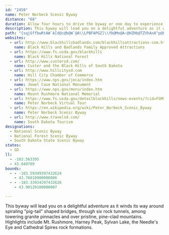 ```yaml
---
id: "2459"
name: Peter Norbeck Scenic Byway
distance: "68"
duration: Allow four hours to drive the byway or one day to experience the entire byway.
description: This byway will lead you on a delightful adventure as it winds its way around spiraling "pig-tail" shaped bridges, through six rock tunnels, among towering granite pinnacles and over pristine, pine-clad mountains. Highlights include Mt. Rushmore, Harney Peak, Sylvan Lake, the Needle's Eye and Cathedral Spires rock formations.
path: "{sqjGffbwRtAW`A[d@c@b@W`@A\\LPBFAPGZ]\\Yb@Mn@A~@HZHb@TZVhAnA^p@FRJd@Jn@BN\\|@vB|BZZhBdBXf@Pt@h@jA`@t@N`@x@tC\\x@Jb@@VM|@]rAKpAYjC{@fEC`@Ab@Fh@Pr@t@zAxA`Bn@fAZdAxCjGdB`DNXLPb@h@h@j@PJlAd@nBZj@Rx@l@lFzK~MzMhEvEf@dAd@zBn@`FRp@p@~@|AtArAbBxAx@fC\\tD`ApBlAt@|@RFnFn@l@PbAnA~GzLrAt@|BBn@N|@n@hApCnAtArEN`Fi@ZBrB~@pFZfCjAnD\\zETd@KnRiPvBkAdBg@n@JhC~BVJp@BbDUx@e@rB{BhKkCzAAjDr@tAHtJAhGa@nAL`AZdAr@lAP~FKjD[rEP~@QrO{FzMgGnB_@lHy@jIObW~BbCNxBErB]pBw@jPoJbBm@hAKRNxBVrHj@~@gOXeHAaKO}Gw@qIsGqh@mCoVOqCCsC|@}]CcOWmHs@eKqFu^oAkLImCBaB^{CtDyOvBcIlAeGn@yGd@gJB{DMiEAW`AcA\\m@|AmFd@eA~@oAnCeBpDwGReAn@yHdAgETgBQ{IHyAT_AT]TGhA`@v@?hA[^i@Dk@K]iByCYs@?wB^oE_@qCNw@`@w@\\U~@AHGB[W_@iCm@[Sy@aBScAEm@d@oF^}Ab@c@rEcCXYHYHy@y@aEgEmKU_@cAoA_As@w@OkA?iAa@q@y@g@yAY]SGcAFeAl@cBjDc@vCoBxCoAnAc@Fu@Mo@UcC_Bq@SLiCN}@rDcIh@}Bd@wF?c@[kAyBkCYo@OoB?gAx@_CJk@HsEX}CrA}Cx@uC~@eEz@oC|EoJb@wAXwDJS`EgC^q@RoA?aFDkATaBhAwCv@_AZm@R_ANgDNgAJg@fAqBn@aBPiBEaCLyBhBoFn@wCnCyPx@oBb@]n@KlCR~@I~@{@l@kAP}DAsAIoBc@{CeCgMcBmHiAiHUmB?iAJiAj@cBjB}DToAMcBqA_EO}@CmADuBl@eCH{BGwAk@{@_A_AcAm@_B@sCjAc@FoA[mB}@e@[m@y@gCqFyB_B{@sAWmE{A}DS{@Es@DyBb@qG^wE^kCBsASuAcCiIIcA?y@RsAHyBc@wGCoBNoB\\cBDcAKs@Y]YKoA?i@SMSQaA?w@TeAxBcEHq@EiAOm@MScEmAcAs@k@{@o@oBS_Ao@gFcByE}A{Go@eBuAkCc@iAe@{EY}Aw@iAo@c@oBi@s@eAYmAe@qEo@sByAkDSy@KgBEoDSwAUc@}BoCe@yAIeADw@ZuAlPaX^eBDe@CmAQ}@Ys@s@q@eA[iDCgAQk@WmBaB{KsLo@yBM_AA_BJeArAyEEgBDqFr@wAh@q@p@Y`F{@vCeB~Ac@h@q@NeA?c@}@oFGwCMyAo@gBe@k@c@Ym@EoCNwF~@iBS_AcAOe@]gBb@qBbAaDlJiXr@aBxB_ErCsC~AcAfDkApD{C^e@nA}BZ_@f@Sz@Ev@R`@d@r@bCh@r@x@@n@]lB{Et@mCl@_Fx@{DXqBt@wJbAuDXc@z@_AfBy@`@Kb@?pDh@^Cn@a@r@sAj@qBHgBi@q_@H_Bh@_BhBiBx@kAtAyGxBuFzByEVoAR_BlA{OXgATi@`@e@pDwCl@eADw@MsAi@eCeAsC]yAGy@x@{KZcCE}FOmBoBsHkCuIOiAF}CIs@i@q@_@CkCtAaAQaAiAuCmCc@sAUkCYqAi@q@yAaAo@m@c@aAOw@UeEHgANa@bDgFR}AGuAeAkBc@eAUoAI_At@gTV_CX_ADo@MkBe@{@y@_@eBScBFcDiA{JgBiBi@aBoAsIeK_B}Aq@f@eBj@oB?y@L_@ZY`@S`BSxNEl@Ul@e@Vm@?cBwBs@Wk@Hu@^y@t@c@dAMnAAhBSh@c@ZWFiACwBe@e@Hc@l@yDdDYd@iAxDUTi@Bs@k@e@Em@JeAlBs@b@cCc@_ADwIfEg@b@kB|BaBb@eAJYCUOOw@Z{AAw@Ma@UQo@FmB~@cGfEi@h@qAhBq@\\iAGo@a@i@aAWyBOg@YSW?SNu@fDsA|EUV]Ac@s@a@aCCw@TiCEkGd@cUAuCoAsG}AsEu@iAi@W]C{@DiAV_GpB{Cx@gALmHPy@EwAc@k@[}CqCcAO_ALoRhH}@p@e@hAOpAm@vB[nCS`@u@j@yCl@c@ZUr@ErCOt@y@vA}VjKmEdDs@Ho@o@Ia@IqCU_Bc@aA_AYgBBmNh@eG~Ae@RcB|Ak@jAqApAaAj@iARc@Xy@jBIx@[hJ]zAYX[Ni@CsBwDi@q@e@Um@Re@fAIrA]|BLxEOz@]tAuB|Fo@tDNtBhClMHrBIdCi@tD_@dAsBrD}@X_CFe@J_@V}A`BsEzIcDvJo@n@wAh@}Il@yA@y@MmBs@u@KiB@uIuB_BKyB`@cAp@g@|@WdAeD~PWfC@pA|@jGDr@El@Sj@yApC{@tCs@t@iAx@_@f@O|Bm@hCB~CX|GOzAg@jC[x@i@~@o@h@_@NcAAiA[sDe@wDPe@ZmDxFERQ~HVlATf@l@t@xDhAh@fAD^SdB[p@i@TaDO{@r@Sf@ElBHn@pF~K^vBC`AKl@s@dCMx@AlEUr@kBbAk@n@Yp@[tBC~BSpA[r@aEtF_DnBoAfC]Xe@Hs@Gs@UOSQy@i@kAm@eAiEaF]Q[AYJOTIb@?p@bCnF|@bE?hA]lAeAhBcBlFoApCWtAKjB]lB{AfDmChCsEbGcB`Be@RaAPsHKmCh@yDi@m@D_ArAk@lEIbCZbCDdAKl@}@hA[t@i@xBEhBX|CDxAO~AcAjC[fBCbFlAnFPlB?x@KhAH~DWz@kAbAYl@Ml@L~@jI|IhA`BhA|CNz@Ct@k@~As@z@i@^{E~A{BrA}Bp@cEv@o@d@cAXsANcA^oA`G_ChDJ`EStB_@|AEt@b@HZ_@Bw@XsAz@kClA_CnBiArBu@r@w@N~@_A`AsB`By@`DHrBt@|Ah@m@u@kCTuAxAcAxAyA^KHp@}CzC[j@j@P|@_@h@sA`@e@vAy@^_Bh@]n@FBx@a@`DLj@h@ZlDv@rC_AzBNpA?bBr@dAhAH`@@l@i@dE@d@]bBo@bAsA~@mC`C_BX{FmAkCpBmCH_BRaAb@kArAUrAgAzBs@x@_Ap@u@Vc@^i@vEAvAIv@]b@QB}@Mo@_@yBw@s@Gi@Su@sAMo@AmADk@d@oCf@q@d@_@nA_@R]J}ARYEk@a@mBKAyEbBy@HsBSwGiBi@i@gCuKu@wAcCkBiAQc@Ds@z@[v@e@zBDpEJ~Ar@tECp@GRWDa@a@}@mBSs@EYDqC\\eC?cAUoBOMc@Ac@FQP]`ADtBRjA?~AKjAa@~Ae@~@o@RwCpByA@iAOuDkAyAy@i@_@g@W_@?UB[TWf@[fAe@hBa@pAUp@Ud@IJQLKDE?C?KCECEAGGIOCG?GAK?E@M@IDOHQDEPID?H?FDBFBJ?NCJIHIHUHKBOB]Fk@Ng@H[B]?SCKCQGQKu@k@m@]{AiAqBaBg@o@O[g@_Ay@eAYSu@s@cAk@aAe@i@EU@QJQTOb@Kp@MrAId@Of@OTWPSBYGOSGQ?g@IKFa@Ma@o@y@g@m@o@k@YQ[I[?_@H]VWl@Mx@YnAMZONKBG@I?KGMKIMGOGa@EYEUUa@]S}@Y{AS{B_@gAQq@NKDMDKFKHKHJXXz@H`@BVBt@Ar@E|@E`@?PI^Ib@Mf@_@bAqAdDiAvCm@hBOdAAr@Bp@Hd@Pr@|@~ARd@BF\\z@N|@F`@LxBDl@Nl@Nh@Tb@T^PVXZpApAZVx@f@VJp@Rr@Jj@Hf@@^AJ?VCb@El@Or@Wt@YhAc@hAc@hAe@dAa@`A[\\GZAt@Dz@VrAt@f@f@b@v@Ld@Fb@Fn@?b@Et@M|@QhAMz@Iv@Ct@?^B`ADf@BTFXFVL\\`@x@hAvAhArANNPRj@b@XPZJNBn@BZCLEPITMd@_@n@k@x@_@\\Ib@Ab@BR?VBRDp@`@ZTZ`@LRr@pAb@~@Tv@Ht@@d@?VAZGv@ETGV]`A_@j@MPOJYNUJOFOBg@D]DQHMD]^KVCZAT@P@NLf@Lv@FZFZHTNZx@nAXp@f@~Ax@fCTv@Lf@Hf@@J@d@@VAPCXKh@Qb@S^]`@EDa@ZIBIBM@S?WAWEQGOGYMYQSOUUe@e@IKIGWMKCQ?gETm@Hs@TmB~@sAr@e@`@WX}@tAq@x@YT[Rk@Pe@Fs@E{AF]D]Ja@Ts@l@{@z@iAt@c@Rc@Nu@Va@Ty@z@Wh@Sr@M|@Eh@ExBMhAQt@S^SVk@j@IFeEfDaCjB[\\UNm@p@KPSb@K\\GVETEp@ATTdJ@hBJjDHbB@t@@l@AfAEdAMzAQjAUjAkBjFcD`JGNa@^YNQH_ADQ?WEa@Ky@QyBa@iA@o@PQNUX[f@Q`@KXKXS\\ORONUNo@NSBU?WAUGk@WuBgAy@Wy@Q}@Cg@@c@Hm@Ng@ZYT]`@_@l@e@hAeAvCg@rAe@dAsAhCeC~D[f@iAdB]p@Qh@IZSjAEx@@^Bt@Dh@Db@dA|I\\rCXtCHp@@n@Bx@AXCt@E`@EXMd@cEpRu@vE[zC{Bz[GpDJ`B^xC\\pAvY|{@h@fEDhFSnDu@|CcApCgF|IcAbCy@nEQ`DOlHO~AyAtDcAdAiBjAsB`E_@jAS~AE`C@lHGvAc@lC_@nA}BlG[vACbBJdBL^bC`GTx@XtB?`AhA|H~@rDl@rBjArCvFpLr@pCRpAPbCB`EOvBiBzNOhEDbEP|CVrB|EdWzA|G\\`An@zAjFbJrCvF|HdTd@`BT~AB|@KlBi@nBqA~AiErDiAfBk@|AqAhIo@pCgLtc@c@jBKfACjAR|Bt@hCh@bApHhKb@pAz@vE^bAr@t@vGtFlAdB~@rB^hBHh@CjBhADxD~@nG`E^qADo@EwA}AsFOsA?uADo@l@oBxAmAbBaDTcA|A{CnB{BlA]d@?r@Rt@p@fIpJnABfAQ~@q@b@q@d@eBNiA^uLN}@b@cAnAw@rAIr@QzBqAb@_@l@}@rHgNl@]x@D^b@T|@RnEVh@pAb@jQsBrCDfANtSpSd@n@v@hBx@nFDpAx@jB~@r@|AXvHmCZEpADv@PrB`AnKxGn@FXEXU^w@hBuLn@eCb@iA^g@Z]`@K~DGlBOzJkFhByBdAiDvA{BtBsBzEkCtFsBv@i@bAc@Pi@LiBNs@^kAb@s@ZMbBBrDn@bABbC[PBLLBb@GLKFiBNs@hA[XqANq@Iw@NQb@?|@TZh@HzBi@jBDrBi@t@BrA|@lCpAtA`@H\\ULgDQ}DLSHKTD^HDb@]`@G`Gb@t@Xh@IVJjB~Ax@|Ab@XlANn@KT[Z_Ap@cAZMbAEHc@c@yAD{@Nc@r@_A~@O|@i@Ze@Lq@?_@m@_B[}A_@e@qB_AYWQa@YgBgAeCG}@DYr@sBDqAd@mAhAYRc@\\oFXcDNcAPu@Py@n@{AjBkDNQNMNKRGPCJ?L@^Dl@B`@ETOT[Lc@Fi@A_BB]Ja@^{@xDuD?S?KCOCMIQMOSQQKQCK?m@Nc@LiAXSFSDy@VMBO@G@M?ICKEKCUSOOMUM]Ms@Ce@?W?G?KBWN_APw@`@yAhAgDL[Zs@JWXg@Vm@FMR_@T[b@k@XY`@a@~@q@^W\\Yt@e@Vi@Tq@He@HSD[B[Ma@IIEIKIq@AI@]@c@@UA]OUSOMYy@UkAc@eCa@qC_BaHQ}@MaAK]MYa@m@o@m@SUGSCIASBULi@J[FWLa@To@HYJm@@YBoA?w@AYAUAQaAgEOu@s@qBUg@CW?YNc@XERBtBvAHHLDTDNAPCLIPOZc@JOPOTGTCVELEFGDSF]FiC?SIM[c@i@_AWyAM_@Uu@c@qAAU@KDMNU`AGTc@Jy@CeAW}@GS?W@KJQ`@Cr@?hA]tAYz@]Pc@By@Ao@Q{@g@gA_AaBcBgBuCkCc@y@C]Bq@N_@JKXWr@?ZHh@\\Tf@DFBFFFL@D?DALEHAz@a@LCL?JDZHPDP@d@@DABCBG@EAICGEGGGGAcBqAMQOSEEgB_@{Ag@CCCCACBQBKBA@?x@VXDFBx@KNEh@c@l@o@b@YdBgAJGLGB?B?B@LFHHBFBHBPBN@FAXETATAP?TBPDRDJDPPR`@RLDNBR@VA`@Iz@m@nF_CfAsAXc@Ve@TSN]Jq@J_ALg@Vc@lCuBz@Md@SZOROd@gALU`@Yl@Wb@KRCd@?HAXIRMHKLWX_BDy@AwA?_@IsAM{@AWBWR]JK\\IL@TFXVn@j@z@d@j@J^APA\\ONKFGDOFOLYHW`@k@TS`@m@`@q@TULINCPCb@ILGRSFUNm@Bk@TmAFSb@_B\\_Ad@_AZa@~@y@`@O`AGt@N\\Nt@n@\\TVHj@Bp@Gj@MXQNUHS@UC]Qa@Qq@Ka@A[?SDYFSTk@HOZYNMVML?XBxDvB|AbAz@@bB]VC`@@VPZXd@XZNRFRCPK^_@Za@Po@t@aCP_ALc@DOF[BW@_@@YAKIg@Si@_@k@QYa@o@QWSYa@o@kBuFIc@ByDG_AqBoK]e@eAc@gAEkA[Y[w@kBAeAr@gC?iBa@kAkA}AOg@Iy@BeDWcD_@mAuAwCOy@OiINs@~@aCh@aBhAqMIkBs@aB[sAc@wBY}BAqB~@uDNqBEeAm@kBEy@H[Z]|Bw@hAwAXq@^uBNmD|@eJNu@Z}@b@g@n@]rGsAv@EdDJ|BeBTo@BwAe@gBw@kAuBcB_@k@W}@Ay@NuBjA{F?]a@uFg@mAQ}@Io@?w@Hc@n@m@~@[hBWr@?b@JbCtAn@Gr@W~@q@^i@Nk@NaCx@_IXeFEwA]oD?eAHeAbAyAFk@EUQWgBQYUKYYyE_@mEgAgGGmA?eBJ_AdAqF|AoLEuAoA}ED{Bj@{BvA}B~C{CfDaEr@OzBCzAuA~@_@zBg@zAy@hB_D^_BD{AKyLDoDPwAp@mAn@s@hByA@yBQ{BHy@TSr@C`B^|@h@vFpE~@Vl@KfGeIx@_@nDo@l@[d@s@bBqFd@_Ax@YdAD\\LhApARFV?r@a@h@s@Rg@NoA@o@QqGHcAJo@|@{APm@\\_DN]TMb@?jArA|@N|@[t@k@nCuCh@_AReAI{@[m@a@Y_Di@yFmBc@k@_@}@_@_BOsF?gBNiBx@oDNwBIcBo@oCy@[wBQk@y@ScADiAb@eCXm@dAeAfASn@HzA|@`AFt@Ib@Qh@HVt@Od@Y`@WbA?z@VpAfAtAlAHn@XTdBB`B`@rAf@KhAaCd@Pj@|Ff@~AxD|DlDrCrAt@vFlEzB~AbAf@xAb@lCPrB`@r@f@xC|AlAHd@h@ZtARvAXz@|@x@xEA|@~@xAz@lHxCfFtC~@jAh@Vx@G~@[|A^hEjDlCvA`@A`D`@h@Ex@q@dA{B\\c@XQxBOn@RlAfA`C|EpA`BtD~BhKhEhFpEvAz@bDrA~Dl@vE^`EAn@Nr@|@bCtH^^d@??@"
websites:
  - url: http://www.blackhillsbadlands.com/blackhillsattractions-com.html
    name: Black Hills and Badlands Family Approved Attractions
  - url: https://www.fs.usda.gov/blackhills
    name: Black Hills National Forest
  - url: http://www.custersd.com/
    name: Custer and the Black Hills of South Dakota
  - url: http://www.hillcitysd.com
    name: Hill City Chamber of Commerce
  - url: https://www.nps.gov/jeca/index.htm
    name: Jewel Cave National Monument
  - url: https://www.nps.gov/moru/index.htm
    name: Mount Rushmore National Memorial
  - url: https://www.fs.usda.gov/detailblackhills/news-events/?cid=FSM9_012982
    name: Peter Norbeck Virtual Tour
  - url: https://en.wikipedia.org/wiki/Peter_Norbeck_Scenic_Byway
    name: Peter Norbeck Scenic Byway
  - url: http://www.travelsd.com/
    name: South Dakota Tourism
designations:
  - National Scenic Byway
  - National Forest Scenic Byway
  - South Dakota State Scenic Byway
states:
  - SD
ll:
  - -103.563395
  - 43.840789
bounds:
  - - -103.59349397432624
    - 43.76010900000006
  - - -103.33934297432626
    - 43.90129100000007

---
```


This byway will lead you on a delightful adventure as it winds its way around spiraling "pig-tail" shaped bridges, through six rock tunnels, among towering granite pinnacles and over pristine, pine-clad mountains. Highlights include Mt. Rushmore, Harney Peak, Sylvan Lake, the Needle's Eye and Cathedral Spires rock formations.
